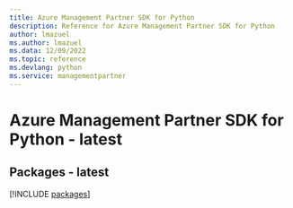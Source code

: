 ```yaml
---
title: Azure Management Partner SDK for Python
description: Reference for Azure Management Partner SDK for Python
author: lmazuel
ms.author: lmazuel
ms.data: 12/09/2022
ms.topic: reference
ms.devlang: python
ms.service: managementpartner
---
```

# Azure Management Partner SDK for Python - latest
## Packages - latest
[!INCLUDE [packages](management-partner-index.md)]